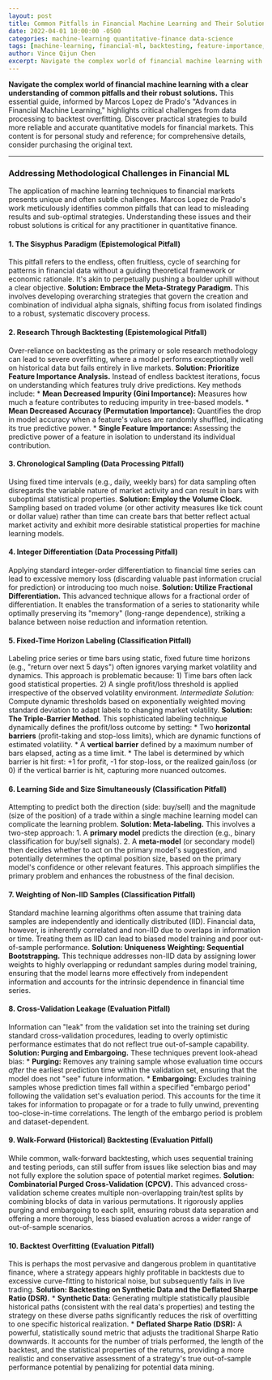 ```yaml
---
layout: post
title: Common Pitfalls in Financial Machine Learning and Their Solutions
date: 2022-04-01 10:00:00 -0500
categories: machine-learning quantitative-finance data-science
tags: [machine-learning, financial-ml, backtesting, feature-importance, data-science, pitfalls, quantitative-analysis]
author: Vince Qijun Chen
excerpt: Navigate the complex world of financial machine learning with a clear understanding of common pitfalls and their robust solutions.
---
```


**Navigate the complex world of financial machine learning with a clear understanding of common pitfalls and their robust solutions.** This essential guide, informed by Marcos Lopez de Prado's "Advances in Financial Machine Learning," highlights critical challenges from data processing to backtest overfitting. Discover practical strategies to build more reliable and accurate quantitative models for financial markets. This content is for personal study and reference; for comprehensive details, consider purchasing the original text.

---

### Addressing Methodological Challenges in Financial ML

The application of machine learning techniques to financial markets presents unique and often subtle challenges. Marcos Lopez de Prado's work meticulously identifies common pitfalls that can lead to misleading results and sub-optimal strategies. Understanding these issues and their robust solutions is critical for any practitioner in quantitative finance.

#### 1. The Sisyphus Paradigm (Epistemological Pitfall)
This pitfall refers to the endless, often fruitless, cycle of searching for patterns in financial data without a guiding theoretical framework or economic rationale. It's akin to perpetually pushing a boulder uphill without a clear objective.
**Solution: Embrace the Meta-Strategy Paradigm.** This involves developing overarching strategies that govern the creation and combination of individual alpha signals, shifting focus from isolated findings to a robust, systematic discovery process.

#### 2. Research Through Backtesting (Epistemological Pitfall)
Over-reliance on backtesting as the primary or sole research methodology can lead to severe overfitting, where a model performs exceptionally well on historical data but fails entirely in live markets.
**Solution: Prioritize Feature Importance Analysis.** Instead of endless backtest iterations, focus on understanding which features truly drive predictions. Key methods include:
    * **Mean Decreased Impurity (Gini Importance):** Measures how much a feature contributes to reducing impurity in tree-based models.
    * **Mean Decreased Accuracy (Permutation Importance):** Quantifies the drop in model accuracy when a feature's values are randomly shuffled, indicating its true predictive power.
    * **Single Feature Importance:** Assessing the predictive power of a feature in isolation to understand its individual contribution.

#### 3. Chronological Sampling (Data Processing Pitfall)
Using fixed time intervals (e.g., daily, weekly bars) for data sampling often disregards the variable nature of market activity and can result in bars with suboptimal statistical properties.
**Solution: Employ the Volume Clock.** Sampling based on traded volume (or other activity measures like tick count or dollar value) rather than time can create bars that better reflect actual market activity and exhibit more desirable statistical properties for machine learning models.

#### 4. Integer Differentiation (Data Processing Pitfall)
Applying standard integer-order differentiation to financial time series can lead to excessive memory loss (discarding valuable past information crucial for prediction) or introducing too much noise.
**Solution: Utilize Fractional Differentiation.** This advanced technique allows for a fractional order of differentiation. It enables the transformation of a series to stationarity while optimally preserving its "memory" (long-range dependence), striking a balance between noise reduction and information retention.

#### 5. Fixed-Time Horizon Labeling (Classification Pitfall)
Labeling price series or time bars using static, fixed future time horizons (e.g., "return over next 5 days") often ignores varying market volatility and dynamics. This approach is problematic because: 1) Time bars often lack good statistical properties. 2) A single profit/loss threshold is applied irrespective of the observed volatility environment.
*Intermediate Solution:* Compute dynamic thresholds based on exponentially weighted moving standard deviation to adapt labels to changing market volatility.
**Solution: The Triple-Barrier Method.** This sophisticated labeling technique dynamically defines the profit/loss outcome by setting:
    * Two **horizontal barriers** (profit-taking and stop-loss limits), which are dynamic functions of estimated volatility.
    * A **vertical barrier** defined by a maximum number of bars elapsed, acting as a time limit.
    * The label is determined by which barrier is hit first: +1 for profit, -1 for stop-loss, or the realized gain/loss (or 0) if the vertical barrier is hit, capturing more nuanced outcomes.

#### 6. Learning Side and Size Simultaneously (Classification Pitfall)
Attempting to predict both the direction (side: buy/sell) and the magnitude (size of the position) of a trade within a single machine learning model can complicate the learning problem.
**Solution: Meta-labeling.** This involves a two-step approach:
    1.  A **primary model** predicts the direction (e.g., binary classification for buy/sell signals).
    2.  A **meta-model** (or secondary model) then decides whether to act on the primary model's suggestion, and potentially determines the optimal position size, based on the primary model's confidence or other relevant features. This approach simplifies the primary problem and enhances the robustness of the final decision.

#### 7. Weighting of Non-IID Samples (Classification Pitfall)
Standard machine learning algorithms often assume that training data samples are independently and identically distributed (IID). Financial data, however, is inherently correlated and non-IID due to overlaps in information or time. Treating them as IID can lead to biased model training and poor out-of-sample performance.
**Solution: Uniqueness Weighting: Sequential Bootstrapping.** This technique addresses non-IID data by assigning lower weights to highly overlapping or redundant samples during model training, ensuring that the model learns more effectively from independent information and accounts for the intrinsic dependence in financial time series.

#### 8. Cross-Validation Leakage (Evaluation Pitfall)
Information can "leak" from the validation set into the training set during standard cross-validation procedures, leading to overly optimistic performance estimates that do not reflect true out-of-sample capability.
**Solution: Purging and Embargoing.** These techniques prevent look-ahead bias:
    * **Purging:** Removes any training sample whose evaluation time occurs *after* the earliest prediction time within the validation set, ensuring that the model does not "see" future information.
    * **Embargoing:** Excludes training samples whose prediction times fall within a specified "embargo period" following the validation set's evaluation period. This accounts for the time it takes for information to propagate or for a trade to fully unwind, preventing too-close-in-time correlations. The length of the embargo period is problem and dataset-dependent.

#### 9. Walk-Forward (Historical) Backtesting (Evaluation Pitfall)
While common, walk-forward backtesting, which uses sequential training and testing periods, can still suffer from issues like selection bias and may not fully explore the solution space of potential market regimes.
**Solution: Combinatorial Purged Cross-Validation (CPCV).** This advanced cross-validation scheme creates multiple non-overlapping train/test splits by combining blocks of data in various permutations. It rigorously applies purging and embargoing to each split, ensuring robust data separation and offering a more thorough, less biased evaluation across a wider range of out-of-sample scenarios.

#### 10. Backtest Overfitting (Evaluation Pitfall)
This is perhaps the most pervasive and dangerous problem in quantitative finance, where a strategy appears highly profitable in backtests due to excessive curve-fitting to historical noise, but subsequently fails in live trading.
**Solution: Backtesting on Synthetic Data and the Deflated Sharpe Ratio (DSR).**
    * **Synthetic Data:** Generating multiple statistically plausible historical paths (consistent with the real data's properties) and testing the strategy on these diverse paths significantly reduces the risk of overfitting to one specific historical realization.
    * **Deflated Sharpe Ratio (DSR):** A powerful, statistically sound metric that adjusts the traditional Sharpe Ratio downwards. It accounts for the number of trials performed, the length of the backtest, and the statistical properties of the returns, providing a more realistic and conservative assessment of a strategy's true out-of-sample performance potential by penalizing for potential data mining.
